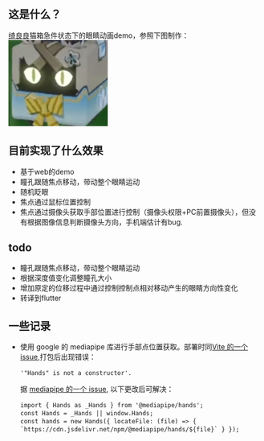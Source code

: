 ## 这是什么？
[绮良良](https://bbs.mihoyo.com/ys/obc/content/6594/detail?bbs_presentation_style=no_header)猫箱急件状态下的眼睛动画demo，参照下图制作：      
![猫盒眼睛](./catbox.png)

## 目前实现了什么效果
- 基于web的demo
- 瞳孔跟随焦点移动，带动整个眼睛运动
- 随机眨眼
- 焦点通过鼠标位置控制
- 焦点通过摄像头获取手部位置进行控制（摄像头权限+PC前置摄像头），但没有根据图像信息判断摄像头方向，手机端估计有bug.

## todo
- 瞳孔跟随焦点移动，带动整个眼睛运动
- 根据深度值变化调整瞳孔大小
- 增加原定的位移过程中通过控制控制点相对移动产生的眼睛方向性变化
- 转译到flutter

## 一些记录
- 使用 google 的 mediapipe 库进行手部点位置获取。部署时同[Vite 的一个issue](https://github.com/vitejs/vite/issues/15851),打包后出现错误：
    ```
    '"Hands" is not a constructor'.   
    ```      
    据 [mediapipe 的一个 issue](https://github.com/google-ai-edge/mediapipe/issues/1976), 以下更改后可解决：
    ```
    import { Hands as _Hands } from '@mediapipe/hands';
    const Hands = _Hands || window.Hands;
    const hands = new Hands({ locateFile: (file) => { `https://cdn.jsdelivr.net/npm/@mediapipe/hands/${file}` } });
    ``` 

